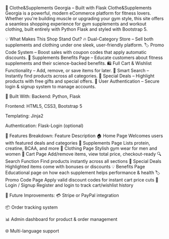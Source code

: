 🛒 Clothe&Supplements Georgia – Built with Flask
Clothe&Supplements Georgia  is a powerful, modern eCommerce platform for fitness lovers. Whether you're building muscle or upgrading your gym style, this site offers a seamless shopping experience for gym supplements and workout clothing, built entirely with Python Flask and styled with Bootstrap 5.

💡 What Makes This Shop Stand Out?
🔥 Dual-Category Store – Sell both supplements and clothing under one sleek, user-friendly platform.
🏷️ Promo Code System – Boost sales with coupon codes that apply automatic discounts.
🧠 Supplements Benefits Page – Educate customers about fitness supplements and their science-backed benefits.
🛍️ Full Cart & Wishlist Functionality – Add, remove, or save items for later.
🔎 Smart Search – Instantly find products across all categories.
🎁 Special Deals – Highlight products with free gifts and special offers.
🔐 User Authentication – Secure login & signup system to manage accounts.

🧰 Built With:
Backend: Python, Flask

Frontend: HTML5, CSS3, Bootstrap 5

Templating: Jinja2

Authentication: Flask-Login (optional)

📂 Features Breakdown:
Feature	Description
🏠 Home Page	Welcomes users with featured deals and categories
💪 Supplements Page	Lists protein, creatine, BCAA, and more
🧢 Clothing Page	Stylish gym wear for men and women
🛒 Cart Page	Add/remove items, view total price, checkout-ready
🔍 Search Function	Find products instantly across all sections
🎁 Special Deals	Highlighted items come with bonuses or discounts
💡 Benefits Page	Educational page on how each supplement helps performance & health
🏷️ Promo Code Page	Apply valid discount codes for instant cart price cuts
🔐 Login / Signup	Register and login to track cart/wishlist history

🧪 Future Improvements:
💳 Stripe or PayPal integration

📦 Order tracking system

📊 Admin dashboard for product & order management

🌐 Multi-language support

